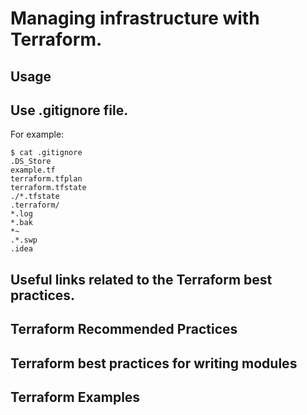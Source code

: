# Managing infrastructure with Terraform.

## Usage

## Use .gitignore file.
For example:

```console
$ cat .gitignore
.DS_Store
example.tf
terraform.tfplan
terraform.tfstate
./*.tfstate
.terraform/
*.log
*.bak
*~
.*.swp
.idea
```

## Useful links related to the Terraform best practices.

## Terraform Recommended Practices

## Terraform best practices for writing modules

## Terraform Examples
